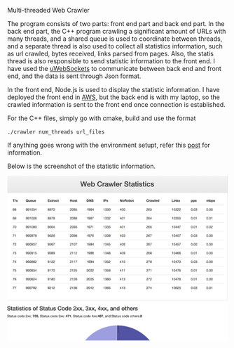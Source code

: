 Multi-threaded Web Crawler

The program consists of two parts: front end part and back end part. In the back end part, the C++ program crawling a significant amount of URLs with many threads, and a shared queue is used to coordinate between threads, and a separate thread is also used to collect all statistics information, such as url crawled, bytes received, links parsed from pages. Also, the statis thread is also responsible to send statistic information to the front end. I have used the [uWebSockets](https://github.com/uNetworking/uWebSockets) to communicate between back end and front end, and the data is sent through Json format.

In the front end, Node.js is used to display the statistic information. I have deployed the front end in [AWS](http://ec2-54-213-242-87.us-west-2.compute.amazonaws.com:3036/), but the back end is with my laptop, so the crawled information is sent to the front end once connection is established.

For the C++ files, simply go with cmake, build and use the format

```
./crawler num_threads url_files
```

If anything goes wrong with the environment setupt, refer this [post](https://github.com/snmnmin12/CarND-Path-Planning-Project) for information.

Below is the screenshot of the statistic information.

![](result.png)
